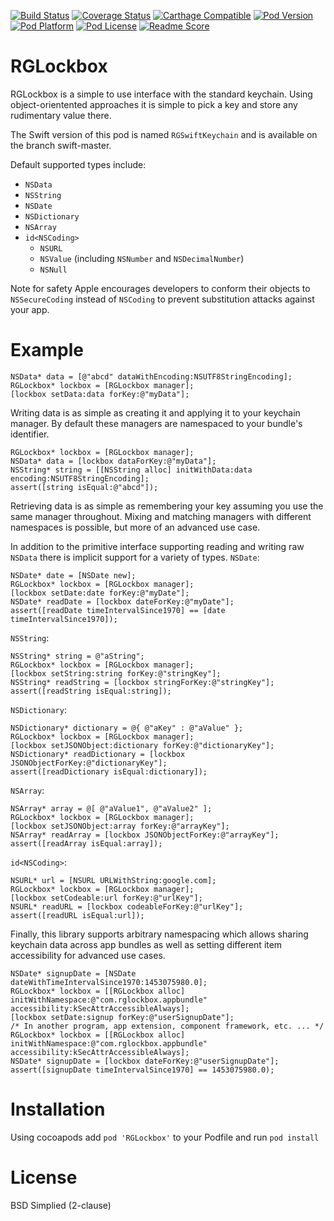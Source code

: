 [![Build Status](https://travis-ci.org/rdignard08/RGLockbox.svg?branch=master)](https://travis-ci.org/rdignard08/RGLockbox)
[![Coverage Status](https://codecov.io/github/rdignard08/RGLockbox/coverage.svg?branch=objc-master)](https://codecov.io/github/rdignard08/RGLockbox?branch=objc-master)
[![Carthage Compatible](https://img.shields.io/badge/Carthage-compatible-4BC51D.svg?style=flat)](https://github.com/rdignard08/RGLockbox)
[![Pod Version](https://img.shields.io/cocoapods/v/RGLockbox.svg)](https://cocoapods.org/pods/RGLockbox)
[![Pod Platform](http://img.shields.io/cocoapods/p/RGLockbox.svg?style=flat)](http://cocoadocs.org/docsets/RGLockbox/)
[![Pod License](http://img.shields.io/cocoapods/l/RGLockbox.svg?style=flat)](https://github.com/rdignard08/RGLockbox/blob/master/LICENSE)
[![Readme Score](http://readme-score-api.herokuapp.com/score.svg?url=rdignard08/rglockbox)](http://clayallsopp.github.io/readme-score?url=rdignard08/rglockbox)

RGLockbox
=======
RGLockbox is a simple to use interface with the standard keychain.  Using object-orientented approaches it is simple to pick a key and store any rudimentary value there.

The Swift version of this pod is named `RGSwiftKeychain` and is available on the branch swift-master.

Default supported types include:
- `NSData`
- `NSString`
- `NSDate`
- `NSDictionary`
- `NSArray`
- `id<NSCoding>`
  - `NSURL`
  - `NSValue` (including `NSNumber` and `NSDecimalNumber`)
  - `NSNull`

Note for safety Apple encourages developers to conform their objects to `NSSecureCoding` instead of `NSCoding` to prevent substitution attacks against your app.

Example
=======
```objc
NSData* data = [@"abcd" dataWithEncoding:NSUTF8StringEncoding];
RGLockbox* lockbox = [RGLockbox manager];
[lockbox setData:data forKey:@"myData"];
```
Writing data is as simple as creating it and applying it to your keychain manager.  By default these managers are namespaced to your bundle's identifier.

```objc 
RGLockbox* lockbox = [RGLockbox manager];
NSData* data = [lockbox dataForKey:@"myData"];
NSString* string = [[NSString alloc] initWithData:data encoding:NSUTF8StringEncoding];
assert([string isEqual:@"abcd"]);
```
Retrieving data is as simple as remembering your key assuming you use the same manager throughout.  Mixing and matching managers with different namespaces is possible, but more of an advanced use case.

In addition to the primitive interface supporting reading and writing raw `NSData` there is implicit support for a variety of types.
`NSDate`:
```objc
NSDate* date = [NSDate new];
RGLockbox* lockbox = [RGLockbox manager];
[lockbox setDate:date forKey:@"myDate"];
NSDate* readDate = [lockbox dateForKey:@"myDate"];
assert([readDate timeIntervalSince1970] == [date timeIntervalSince1970]);
```
`NSString`:
```objc
NSString* string = @"aString";
RGLockbox* lockbox = [RGLockbox manager];
[lockbox setString:string forKey:@"stringKey"];
NSString* readString = [lockbox stringForKey:@"stringKey"];
assert([readString isEqual:string]);
```
`NSDictionary`:
```objc
NSDictionary* dictionary = @{ @"aKey" : @"aValue" };
RGLockbox* lockbox = [RGLockbox manager];
[lockbox setJSONObject:dictionary forKey:@"dictionaryKey"];
NSDictionary* readDictionary = [lockbox JSONObjectForKey:@"dictionaryKey"];
assert([readDictionary isEqual:dictionary]);
```
`NSArray`:
```objc
NSArray* array = @[ @"aValue1", @"aValue2" ];
RGLockbox* lockbox = [RGLockbox manager];
[lockbox setJSONObject:array forKey:@"arrayKey"];
NSArray* readArray = [lockbox JSONObjectForKey:@"arrayKey"];
assert([readArray isEqual:array]);
```
`id<NSCoding>`:
```objc
NSURL* url = [NSURL URLWithString:google.com];
RGLockbox* lockbox = [RGLockbox manager];
[lockbox setCodeable:url forKey:@"urlKey"];
NSURL* readURL = [lockbox codeableForKey:@"urlKey"];
assert([readURL isEqual:url]);
```

Finally, this library supports arbitrary namespacing which allows sharing keychain data across app bundles as well as setting different item accessibility for advanced use cases.
```objc
NSDate* signupDate = [NSDate dateWithTimeIntervalSince1970:1453075980.0];
RGLockbox* lockbox = [[RGLockbox alloc] initWithNamespace:@"com.rglockbox.appbundle" accessibility:kSecAttrAccessibleAlways];
[lockbox setDate:signup forKey:@"userSignupDate"];
/* In another program, app extension, component framework, etc. ... */
RGLockbox* lockbox = [[RGLockbox alloc] initWithNamespace:@"com.rglockbox.appbundle" accessibility:kSecAttrAccessibleAlways];
NSDate* signupDate = [lockbox dateForKey:@"userSignupDate"];
assert([signupDate timeIntervalSince1970] == 1453075980.0);
```

Installation
=======
Using cocoapods add `pod 'RGLockbox'` to your Podfile and run `pod install`

License
=======
BSD Simplied (2-clause)

